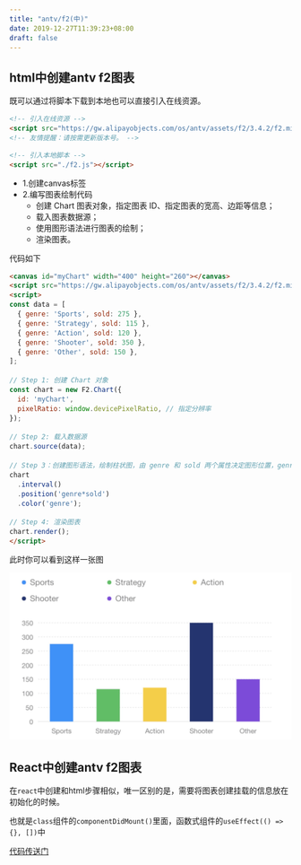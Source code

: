 ```yaml
---
title: "antv/f2(中)"
date: 2019-12-27T11:39:23+08:00
draft: false
---
```


## html中创建antv f2图表

既可以通过将脚本下载到本地也可以直接引入在线资源。

```html
<!-- 引入在线资源 -->
<script src="https://gw.alipayobjects.com/os/antv/assets/f2/3.4.2/f2.min.js"></script>
<!-- 友情提醒：请按需更新版本号。 -->
```

```html
<!-- 引入本地脚本 -->
<script src="./f2.js"></script>
```

- 1.创建canvas标签
- 2.编写图表绘制代码
    - 创建 Chart 图表对象，指定图表 ID、指定图表的宽高、边距等信息；
    - 载入图表数据源；
    - 使用图形语法进行图表的绘制；
    - 渲染图表。

代码如下
```html
<canvas id="myChart" width="400" height="260"></canvas>
<script src="https://gw.alipayobjects.com/os/antv/assets/f2/3.4.2/f2.min.js"></script>
<script>
const data = [
  { genre: 'Sports', sold: 275 },
  { genre: 'Strategy', sold: 115 },
  { genre: 'Action', sold: 120 },
  { genre: 'Shooter', sold: 350 },
  { genre: 'Other', sold: 150 },
];

// Step 1: 创建 Chart 对象
const chart = new F2.Chart({
  id: 'myChart',
  pixelRatio: window.devicePixelRatio, // 指定分辨率
});

// Step 2: 载入数据源
chart.source(data);

// Step 3：创建图形语法，绘制柱状图，由 genre 和 sold 两个属性决定图形位置，genre 映射至 x 轴，sold 映射至 y 轴
chart
  .interval()
  .position('genre*sold')
  .color('genre');

// Step 4: 渲染图表
chart.render();
</script>

```
此时你可以看到这样一张图

![image](../../static-img/2019-12-27-1.jpg)

## React中创建antv f2图表

在`react`中创建和html步骤相似，唯一区别的是，需要将图表创建挂载的信息放在初始化的时候。

也就是`class`组件的`componentDidMount()`里面，函数式组件的`useEffect(() => {}, [])`中

[代码传送门](https://codesandbox.io/s/black-voice-wbyno)





